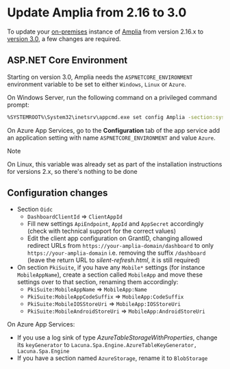 ﻿# Update Amplia from 2.16 to 3.0

To update your [on-premises](index.md) instance of [Amplia](../index.md) from version 2.16.x to [version 3.0](../changelog.md#v3-0-0), a few
changes are required.

## ASP.NET Core Environment

Starting on version 3.0, Amplia needs the `ASPNETCORE_ENVIRONMENT` environment variable to be set to either `Windows`, `Linux` or `Azure`.

On Windows Server, run the following command on a privileged command prompt:

```sh
%SYSTEMROOT%\System32\inetsrv\appcmd.exe set config Amplia -section:system.webServer/aspNetCore /+"environmentVariables.[name='ASPNETCORE_ENVIRONMENT',value='Windows']" /commit:apphost
```

On Azure App Services, go to the **Configuration** tab of the app service add an application setting with name `ASPNETCORE_ENVIRONMENT` and value `Azure`.

> [!NOTE]
> On Linux, this variable was already set as part of the installation instructions for versions 2.x, so there's nothing to be done

## Configuration changes

* Section `Oidc`
  * `DashboardClientId` =&gt; `ClientAppId`
  * Fill new settings `ApiEndpoint`, `AppId` and `AppSecret` accordingly (check with technical support for the correct values)
  * Edit the client app configuration on GrantID, changing allowed redirect URLs from `https://your-amplia-domain/dashboard` to only `https://your-amplia-domain` i.e. removing the suffix `/dashboard` (leave the return URL to *silent-refresh.html*, it is still required)
* On section `PkiSuite`, if you have any `Mobile*` settings (for instance `MobileAppName`), create a section called `MobileApp` and move
  these settings over to that section, renaming them accordingly:
  * `PkiSuite:MobileAppName` =&gt; `MobileApp:Name`
  * `PkiSuite:MobileAppCodeSuffix` =&gt; `MobileApp:CodeSuffix`
  * `PkiSuite:MobileIOSStoreUri` =&gt; `MobileApp:IOSStoreUri`
  * `PkiSuite:MobileAndroidStoreUri` =&gt; `MobileApp:AndroidStoreUri`

On Azure App Services:

* If you use a log sink of type *AzureTableStorageWithProperties*, change its `keyGenerator` to `Lacuna.Spa.Engine.AzureTableKeyGenerator, Lacuna.Spa.Engine`
* If you have a section named `AzureStorage`, rename it to `BlobStorage`
